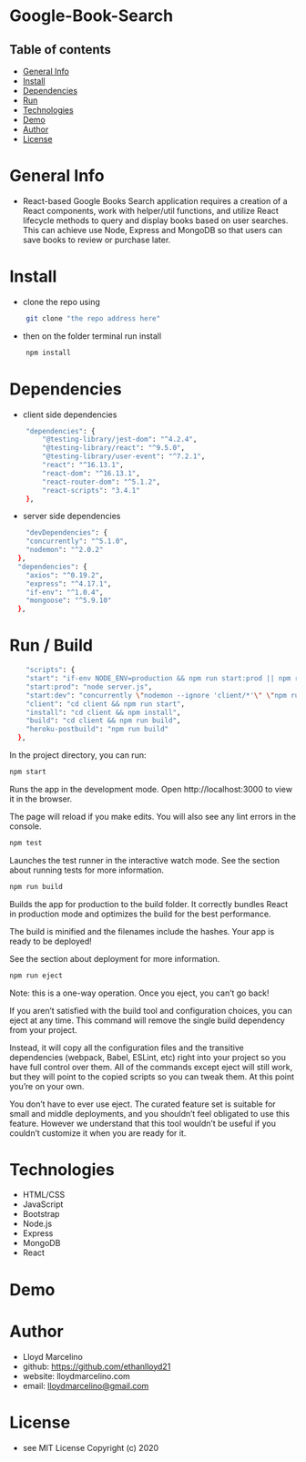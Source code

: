 # Google-Book-Search

## Table of contents
- [General Info](#Info)
- [Install](#Install)
- [Dependencies](#Dependencies)
- [Run](#Run)
- [Technologies](#Technologies)
- [Demo](#Demo)
- [Author](#Author)
- [License](#License)

# General Info

-  React-based Google Books Search application requires a creation of a React components, work with helper/util functions, and utilize React lifecycle methods to query and display books based on user searches. This can achieve use Node, Express and MongoDB so that users can save books to review or purchase later.


# Install
- clone the repo using
``` bash
    git clone "the repo address here"
```
- then on the folder terminal run install
``` bash
    npm install
```

# Dependencies
- client side dependencies
``` bash
    "dependencies": {
        "@testing-library/jest-dom": "^4.2.4",
        "@testing-library/react": "^9.5.0",
        "@testing-library/user-event": "^7.2.1",
        "react": "^16.13.1",
        "react-dom": "^16.13.1",
        "react-router-dom": "^5.1.2",
        "react-scripts": "3.4.1"
    },
```
- server side dependencies
``` bash
    "devDependencies": {
    "concurrently": "^5.1.0",
    "nodemon": "^2.0.2"
  },
  "dependencies": {
    "axios": "^0.19.2",
    "express": "^4.17.1",
    "if-env": "^1.0.4",
    "mongoose": "^5.9.10"
  },
```

# Run / Build

``` bash
    "scripts": {
    "start": "if-env NODE_ENV=production && npm run start:prod || npm run start:dev",
    "start:prod": "node server.js",
    "start:dev": "concurrently \"nodemon --ignore 'client/*'\" \"npm run client\"",
    "client": "cd client && npm run start",
    "install": "cd client && npm install",
    "build": "cd client && npm run build",
    "heroku-postbuild": "npm run build"
  },

```

In the project directory, you can run:
``` bash
npm start
```
Runs the app in the development mode.
Open http://localhost:3000 to view it in the browser.

The page will reload if you make edits.
You will also see any lint errors in the console.
``` bash
npm test
```
Launches the test runner in the interactive watch mode.
See the section about running tests for more information.
``` bash
npm run build
```
Builds the app for production to the build folder.
It correctly bundles React in production mode and optimizes the build for the best performance.

The build is minified and the filenames include the hashes.
Your app is ready to be deployed!

See the section about deployment for more information.
``` bash
npm run eject
```
Note: this is a one-way operation. Once you eject, you can’t go back!

If you aren’t satisfied with the build tool and configuration choices, you can eject at any time. This command will remove the single build dependency from your project.

Instead, it will copy all the configuration files and the transitive dependencies (webpack, Babel, ESLint, etc) right into your project so you have full control over them. All of the commands except eject will still work, but they will point to the copied scripts so you can tweak them. At this point you’re on your own.

You don’t have to ever use eject. The curated feature set is suitable for small and middle deployments, and you shouldn’t feel obligated to use this feature. However we understand that this tool wouldn’t be useful if you couldn’t customize it when you are ready for it.

# Technologies
- HTML/CSS
- JavaScript
- Bootstrap
- Node.js
- Express
- MongoDB 
- React



# Demo


# Author
- Lloyd Marcelino 
- github: https://github.com/ethanlloyd21
- website: lloydmarcelino.com
- email: lloydmarcelino@gmail.com

# License
- see MIT License Copyright (c) 2020
